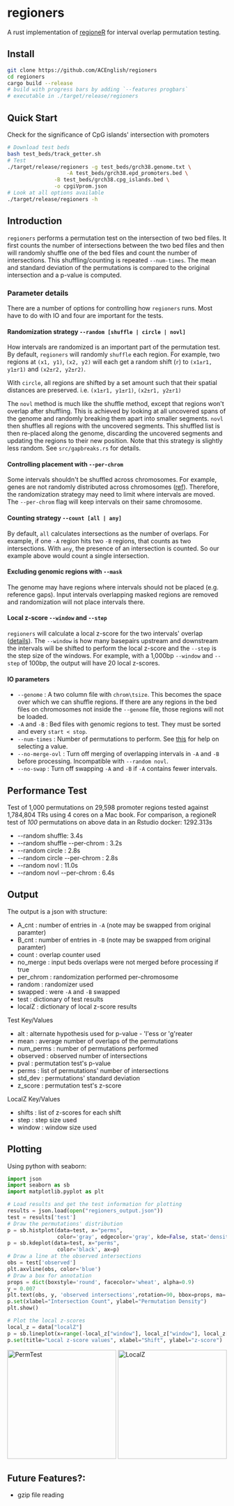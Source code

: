 # regioners
A rust implementation of [regioneR](https://academic.oup.com/bioinformatics/article/32/2/289/1744157) 
for interval overlap permutation testing.

## Install

```bash
git clone https://github.com/ACEnglish/regioners
cd regioners
cargo build --release
# build with progress bars by adding `--features progbars`
# executable in ./target/release/regioners
```

## Quick Start

Check for the significance of CpG islands' intersection with promoters
```bash
# Download test beds
bash test_beds/track_getter.sh
# Test
./target/release/regioners -g test_beds/grch38.genome.txt \
		           -A test_beds/grch38.epd_promoters.bed \
			   -B test_beds/grch38.cpg_islands.bed \
			   -o cpgiVprom.json
# Look at all options available
./target/release/regioners -h
```

## Introduction

`regioners` performs a permutation test on the intersection of two bed files. It first counts the number of intersections
between the two bed files and then will randomly shuffle one of the bed files and count the number of intersections.
This shuffling/counting is repeated `--num-times`. The mean and standard deviation of the permutations is compared to the
original intersection and a p-value is computed.

### Parameter details
There are a number of options for controlling how `regioners` runs. Most have to do with IO and four are important for 
the tests.

#### Randomization strategy `--random [shuffle | circle | novl]`

How intervals are randomized is an important part of the permutation test. By default, `regioners` will randomly
`shuffle` each region. For example, two regions at `(x1, y1)`, `(x2, y2)` will each get a random shift (`r`) to 
`(x1±r1, y1±r1)` and `(x2±r2, y2±r2)`. 

With `circle`, all regions are shifted by a set amount such that their spatial distances are preserved. i.e. 
`(x1±r1, y1±r1)`, `(x2±r1, y2±r1)`

The `novl` method is much like the shuffle method, except that regions won't overlap after shuffling. This is achieved
by looking at all uncovered spans of the genome and randomly breaking them apart into smaller segments. `novl`
then shuffles all regions with the uncovered segments. This shuffled list is then re-placed along the genome,
discarding the uncovered segments and updating the regions to their new position. Note that this strategy is slightly
less random. See `src/gapbreaks.rs` for details.

#### Controlling placement with `--per-chrom`

Some intervals shouldn't be shuffled across chromosomes. For example, genes are not randomly
distributed across chromosomes ([ref](https://pubmed.ncbi.nlm.nih.gov/20642358/#:~:text=Genes%20are%20nonrandomly%20distributed%20in,genes%20with%20similar%20expression%20profiles.)).
Therefore, the randomization strategy may need to limit where intervals are moved. 
The `--per-chrom` flag will keep intervals on their same chromosome.

#### Counting strategy `--count [all | any]`

By default, `all` calculates intersections as the number of overlaps. For example, if one `-A` region hits two `-B` regions, 
that counts as two intersections. With `any`, the presence of an intersection is counted. So our example above would count 
a single intersection.

#### Excluding genomic regions with `--mask`
The genome may have regions where intervals should not be placed (e.g. reference gaps). Input intervals overlapping masked regions are removed and randomization will not place intervals there.

#### Local z-score `--window` and `--step`
`regioners` will calculate a local z-score for the two intervals' overlap
([details](https://www.bioconductor.org/packages/release/bioc/vignettes/regioneR/inst/doc/regioneR.html#local-z-score)).
The `--window` is how many basepairs upstream and downstream the intervals will be shifted to perform the local z-score and the
`--step` is the step size of the windows. For example, with a 1,000bp `--window` and `--step` of 100bp, the output will
have 20 local z-scores.

#### IO parameters
* `--genome` :  A two column file with `chrom\tsize`. This becomes the space over which we can shuffle regions. If there are any regions
in the bed files on chromosomes not inside the `--genome` file, those regions will not be loaded.
* `-A` and `-B` : Bed files with genomic regions to test. They must be sorted and every `start < stop`.
* `--num-times` : Number of permutations to perform. See [this](https://stats.stackexchange.com/questions/80025/required-number-of-permutations-for-a-permutation-based-p-value) for help on selecting a value.
* `--no-merge-ovl` : Turn off merging of overlapping intervals in `-A` and `-B` before processing. Incompatible with `--random novl`.
* `--no-swap` : Turn off swapping `-A` and `-B` if `-A` contains fewer intervals. 

## Performance Test

Test of 1,000 permutations on 29,598 promoter regions tested against 1,784,804 TRs using 4 cores on a Mac book.
For comparison, a regioneR test of *100* permutations on above data in an Rstudio docker: 1292.313s

- --random shuffle: 3.4s
- --random shuffle --per-chrom : 3.2s
- --random circle : 2.8s
- --random circle --per-chrom : 2.8s
- --random novl : 11.0s
- --random novl --per-chrom : 6.4s

## Output

The output is a json with structure:
- A_cnt : number of entries in `-A` (note may be swapped from original paramter)
- B_cnt : number of entries in `-B` (note may be swapped from original paramter)
- count : overlap counter used
- no_merge : input beds overlaps were not merged before processing if true
- per_chrom : randomization performed per-chromosome
- random : randomizer used
- swapped : were `-A` and `-B` swapped
- test : dictionary of test results
- localZ : dictionary of local z-score results

Test Key/Values
- alt : alternate hypothesis used for p-value - 'l'ess or 'g'reater
- mean : average number of overlaps of the permutations
- num_perms : number of permutations performed
- observed : observed number of intersections
- pval : permutation test's p-value
- perms : list of permutations' number of intersections
- std_dev : permutations' standard deviation
- z_score : permutation test's z-score

LocalZ Key/Values
- shifts : list of z-scores for each shift
- step : step size used
- window : window size used

## Plotting

Using python with seaborn:
```python
import json
import seaborn as sb
import matplotlib.pyplot as plt

# Load results and get the test information for plotting
results = json.load(open("regioners_output.json"))
test = results['test']
# Draw the permutations' distribution
p = sb.histplot(data=test, x="perms",
                color='gray', edgecolor='gray', kde=False, stat='density')
p = sb.kdeplot(data=test, x="perms",
                color='black', ax=p)
# Draw a line at the observed intersections
obs = test['observed']
plt.axvline(obs, color='blue')
# Draw a box for annotation
props = dict(boxstyle='round', facecolor='wheat', alpha=0.9)
y = 0.007
plt.text(obs, y, 'observed intersections',rotation=90, bbox=props, ma='center')
p.set(xlabel="Intersection Count", ylabel="Permutation Density")
plt.show()

# Plot the local z-scores
local_z = data["localZ"]
p = sb.lineplot(x=range(-local_z["window"], local_z["window"], local_z["step"]), y=local_z['shifts'])
p.set(title="Local z-score values", xlabel="Shift", ylabel="z-score")
```

<img src="https://raw.githubusercontent.com/ACEnglish/regioners/main/figs/example_plot.png" alt="PermTest" style="width:250px;">
<img src="https://raw.githubusercontent.com/ACEnglish/regioners/main/figs/example_zscore.png" alt="LocalZ" style="width:250px;">

## Future Features?:

- gzip file reading
